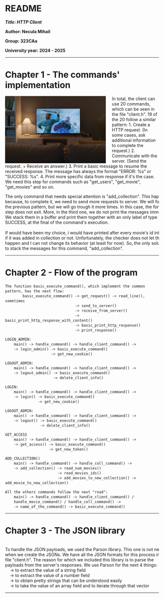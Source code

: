 README
====

***Title: HTTP Client***

**Author: Necula Mihail**

**Group: 323CAa**

**University year: 2024 - 2025**

---

Chapter 1 - The commands' implementation
====

<img src="media/frozen.jpeg" style="float: left; margin-right: 20px; width: 330px;">

In total, the client can use 20 commands, which can be seen in the file "client.h". 19
of the 20 follow a similar pattern:
    1. Create a HTTP request. (In some cases, ask additional information to
       complete the request.)
    2. Communicate with the server. (Send the request. + Receive an answer.)
    3. Print a basic message to resume the received response. The message has
       always the format "ERROR: %s" or "SUCCESS: %s".
    4. Print more specific data from response if it's the case. We need this step
       for commands such as "get_users", "get_movie", "get_movies" and so on.
</pre>

<pre style="font-family: inherit; font-size: inherit; line-height: inherit; color: inherit; background: transparent; border: none">
The only command that needs special attention is "add_collection". This happens
because, to complete it, we need to send more requests to server. We will follow
the previous pattern, but we will go trough it more times. In this case, the forth
step does not exit. More, in the third one, we do not print the messages immediately.
We stack them in a buffer and print them together with an only label of type ERROR /
SUCCESS, at the final of the command's execution.

If would have been my choice, i would have printed after every movie's id introduced,
if it was added in collection or not. Unfortunately, the checker does not let this to
happen and I can not change its behavior (at least for now). So, the only solution was
to stack the messages for this command, "add_collection". 
</pre>

---

Chapter 2 - Flow of the program
====

```
The function basic_execute_command(), which implement the common pattern, has the next flow:
		basic_execute_command() -> get_request() -> read_line(), sometimes
								-> send_to_server()
								-> receive_from_server()
								-> basic_print_http_response_with_content()
								-> basic_print_http_response()
								-> print_response()
```

```
LOGIN_ADMIN:
	main() -> handle_command() -> handle_client_command() ->
	-> login_admin() -> basic_execute_command()
					 -> get_new_cookie()
```

```
LOGOUT_ADMIN:
	main() -> handle_command() -> handle_client_command() ->
	-> logout_admin() -> basic_execute_command()
					  -> delete_client_info()
```

```
LOGIN:
	main() -> handle_command() -> handle_client_command() ->
	-> login() -> basic_execute_command()
	 		   -> get_new_cookie()
```

```
LOGOUT_ADMIN:
	main() -> handle_command() -> handle_client_command() ->
	-> logout() -> basic_execute_command()
			    -> delete_client_info()
```

```
GET_ACCESS
	main() -> handle_command() -> handle_client_command() ->
	-> get_access() -> basic_execute_command()
				    -> get_new_token()
```

```
ADD_COLLECTION()
	main() -> handle_command() -> handle_coll_command() ->
	-> add_collection() -> read_num_movies()
					    -> read_movies_ids()
					    -> add_movies_to_new_collection() -> add_movie_to_new_collection()
```

```
All the others commands follow the next "road":
	main() -> handle_command() -> handle_client_command() /
	handle_movie_command() / handle_coll_command() ->
	-> name_of_the_command() -> basic_execute_command()
```

---

Chapter 3 - The JSON library
====

<pre style="font-family: inherit; font-size: inherit; line-height: inherit; color: inherit; background: transparent; border: none">

To handle the JSON payloads, we used the Parson library. This one is not needed
when we create the JSONs. We have all the JSON formats for this process in the
file "client.h". The reason for which we included this library is to parse the
payloads from the server's responses. We use Parson for the next 4 things:
	-> to extract the value of a string field
	-> to extract the value of a number field
	-> to obtain pretty strings that can be understood easily
	-> to take the value of an array field and to iterate through that vector 
</pre>

---
